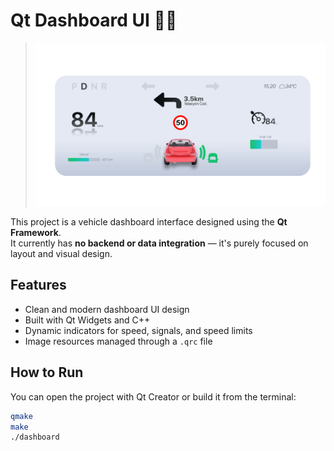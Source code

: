 # Qt Dashboard UI 🚗💨

> ![CarDBUI](dbcarqt.png)

This project is a vehicle dashboard interface designed using the **Qt Framework**.  
It currently has **no backend or data integration** — it's purely focused on layout and visual design.

## Features
- Clean and modern dashboard UI design  
- Built with Qt Widgets and C++  
- Dynamic indicators for speed, signals, and speed limits  
- Image resources managed through a `.qrc` file  

## How to Run
You can open the project with Qt Creator or build it from the terminal:
```bash
qmake
make
./dashboard
